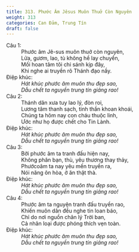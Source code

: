 ```yaml
---
title: 313. Phước Âm Jêsus Muôn Thuở Còn Nguyên
weight: 313
categories: Can Đảm, Trung Tín
draft: false
---
```

<dl><dt>Câu 1:</dt><dd data-verse="1">Phước âm Jê-sus muôn thuở còn nguyên, <br/>Lửa, gươm, lao, tù không hề lay chuyển, <br/>Mối hoan tâm tôi chi sánh kịp đây, <br/>Khi nghe ai truyền rõ Thánh đạo nầy. </dd><dt>Điệp khúc:</dt><dd data-chorus="1"><em>Hát khúc phước âm muôn thu đẹp sao, <br/>Dẫu chết ta nguyền trung tín giảng rao! </em></dd><dt>Câu 2:</dt><dd data-verse="2">Thánh dân xưa tuy lao lý, đòn roi, <br/>Lương tâm thanh sạch, tinh thần khoan khoái, <br/>Chúng ta hôm nay con cháu thuộc linh, <br/>Ước như họ được chết cho Tin Lành. </dd><dt>Điệp khúc:</dt><dd data-chorus="1"><em>Hát khúc phước âm muôn thu đẹp sao, <br/>Dẫu chết ta nguyền trung tín giảng rao! </em></dd><dt>Câu 3:</dt><dd data-verse="3">Bởi phước âm ta tranh đấu hiện nay, <br/>Không phân bạn, thù, yêu thương thay thảy, <br/>Phướcoâm ta nay yêu mến truyền ra, <br/>Nói năng ôn hòa, ở ăn thật thà. </dd><dt>Điệp khúc:</dt><dd data-chorus="1"><em>Hát khúc phước âm muôn thu đẹp sao, <br/>Dẫu chết ta nguyền trung tín giảng rao! </em></dd><dt>Câu 4:</dt><dd data-verse="4">Phước âm ta nguyện tranh đấu truyền rao, <br/>Khiến muôn dân đều nghe tin loan báo, <br/>Chỉ do nơi nguồn chân lý Trời ban, <br/>Cả nhân loại được phóng thích vẹn toàn. </dd><dt>Điệp khúc:</dt><dd data-chorus="1"><em>Hát khúc phước âm muôn thu đẹp sao, <br/>Dẫu chết ta nguyền trung tín giảng rao! </em></dd></dl>